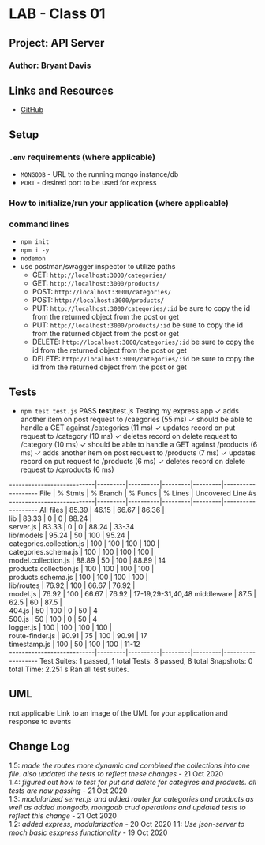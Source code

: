 # LAB - Class 01

## Project: API Server

### Author: Bryant Davis

## Links and Resources

- [GitHub](https://github.com/BryantDavis-401-advanced-javascript/api-server)


## Setup

### `.env` requirements (where applicable)


- `MONGODB` - URL to the running mongo instance/db
- `PORT` - desired port to be used for express


### How to initialize/run your application (where applicable)

### command lines
- `npm init`
- `npm i -y`
- `nodemon`
- use postman/swagger inspector to utilize paths
    - GET: `http://localhost:3000/categories/`
    - GET: `http://localhost:3000/products/`
    - POST: `http://localhost:3000/categories/`
    - POST: `http://localhost:3000/products/`
    - PUT: `http://localhost:3000/categories/:id`       be sure to copy the id from the returned object from the post or get
    - PUT: `http://localhost:3000/products/:id`         be sure to copy the id from the returned object from the post or get
    - DELETE: `http://localhost:3000/categories/:id`    be sure to copy the id from the returned object from the post or get
    - DELETE: `http://localhost:3000/categories/:id`    be sure to copy the id from the returned object from the post or get

## Tests
- `npm test test.js`
 PASS  __test__/test.js
  Testing my express app
    ✓ adds another item on post request to /caegories (55 ms)
    ✓ should be able to handle a GET against /categories (11 ms)
    ✓ updates record on put request to /category (10 ms)
    ✓ deletes record on delete request to /category (10 ms)
    ✓ should be able to handle a GET against /products (6 ms)
    ✓ adds another item on post request to /products (7 ms)
    ✓ updates record on put request to /products (6 ms)
    ✓ deletes record on delete request to /cproducts (6 ms)

---------------------------|---------|----------|---------|---------|-------------------
File                       | % Stmts | % Branch | % Funcs | % Lines | Uncovered Line #s 
---------------------------|---------|----------|---------|---------|-------------------
All files                  |   85.39 |    46.15 |   66.67 |   86.36 |                   
 lib                       |   83.33 |        0 |       0 |   88.24 |                   
  server.js                |   83.33 |        0 |       0 |   88.24 | 33-34             
 lib/models                |   95.24 |       50 |     100 |   95.24 |                   
  categories.collection.js |     100 |      100 |     100 |     100 |                   
  categories.schema.js     |     100 |      100 |     100 |     100 |                   
  model.collection.js      |   88.89 |       50 |     100 |   88.89 | 14                
  products.collection.js   |     100 |      100 |     100 |     100 |                   
  products.schema.js       |     100 |      100 |     100 |     100 |                   
 lib/routes                |   76.92 |      100 |   66.67 |   76.92 |                   
  model.js                 |   76.92 |      100 |   66.67 |   76.92 | 17-19,29-31,40,48 
 middleware                |    87.5 |     62.5 |      60 |    87.5 |                   
  404.js                   |      50 |      100 |       0 |      50 | 4                 
  500.js                   |      50 |      100 |       0 |      50 | 4                 
  logger.js                |     100 |      100 |     100 |     100 |                   
  route-finder.js          |   90.91 |       75 |     100 |   90.91 | 17                
  timestamp.js             |     100 |       50 |     100 |     100 | 11-12             
---------------------------|---------|----------|---------|---------|-------------------
Test Suites: 1 passed, 1 total
Tests:       8 passed, 8 total
Snapshots:   0 total
Time:        2.251 s
Ran all test suites. 

## UML
not applicable
Link to an image of the UML for your application and response to events


## Change Log
1.5: *made the routes more dynamic and combined the collections into one file. also updated the tests to reflect these changes* - 21 Oct 2020  
1.4: *figured out how to test for put and delete for categires and products. all tests are now passing* - 21 Oct 2020  
1.3: *modularized server.js and added router for categories and products as well as added mongodb, mongodb crud operations and updated tests to reflect this change* - 21 Oct 2020  
1.2: *added express, modularization* - 20 Oct 2020
1.1: *Use json-server to moch basic esxpress functionality* - 19 Oct 2020
